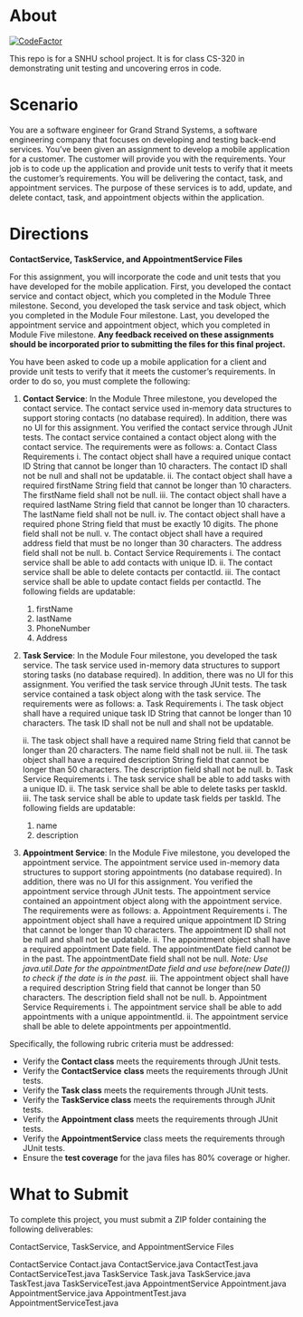 # About

[![CodeFactor](https://www.codefactor.io/repository/github/rowland007/grand-strand-systems/badge/feature/contact)](https://www.codefactor.io/repository/github/rowland007/grand-strand-systems/overview/feature/contact)

This repo is for a SNHU school project. It is for class CS-320 in demonstrating
unit testing and uncovering erros in code.

# Scenario

You are a software engineer for Grand Strand Systems, a software engineering
company that focuses on developing and testing back-end services. You’ve been
given an assignment to develop a mobile application for a customer. The customer
will provide you with the requirements. Your job is to code up the application
and provide unit tests to verify that it meets the customer’s requirements. You
will be delivering the contact, task, and appointment services. The purpose of
these services is to add, update, and delete contact, task, and appointment
objects within the application.

# Directions

**ContactService, TaskService, and AppointmentService Files**

For this assignment, you will incorporate the code and unit tests that you have
developed for the mobile application. First, you developed the contact service
and contact object, which you completed in the Module Three milestone. Second,
you developed the task service and task object, which you completed in the
Module Four milestone. Last, you developed the appointment service and
appointment object, which you completed in Module Five milestone. **Any feedback
received on these assignments should be incorporated prior to submitting the
files for this final project.**

You have been asked to code up a mobile application for a client and provide
unit tests to verify that it meets the customer’s requirements. In order to do
so, you must complete the following:

1. **Contact Service**: In the Module Three milestone, you developed the contact
   service. The contact service used in-memory data structures to support
   storing contacts (no database required). In addition, there was no UI for
   this assignment. You verified the contact service through JUnit tests. The
   contact service contained a contact object along with the contact service.
   The requirements were as follows: a. Contact Class Requirements i. The
   contact object shall have a required unique contact ID String that cannot be
   longer than 10 characters. The contact ID shall not be null and shall not be
   updatable. ii. The contact object shall have a required firstName String
   field that cannot be longer than 10 characters. The firstName field shall not
   be null. iii. The contact object shall have a required lastName String field
   that cannot be longer than 10 characters. The lastName field shall not be
   null. iv. The contact object shall have a required phone String field that
   must be exactly 10 digits. The phone field shall not be null. v. The contact
   object shall have a required address field that must be no longer than 30
   characters. The address field shall not be null. b. Contact Service
   Requirements i. The contact service shall be able to add contacts with unique
   ID. ii. The contact service shall be able to delete contacts per contactId.
   iii. The contact service shall be able to update contact fields per
   contactId. The following fields are updatable:
   1. firstName
   2. lastName
   3. PhoneNumber
   4. Address
2. **Task Service**: In the Module Four milestone, you developed the task
   service. The task service used in-memory data structures to support storing
   tasks (no database required). In addition, there was no UI for this
   assignment. You verified the task service through JUnit tests. The task
   service contained a task object along with the task service. The requirements
   were as follows: a. Task Requirements i. The task object shall have a
   required unique task ID String that cannot be longer than 10 characters. The
   task ID shall not be null and shall not be updatable.

   ii. The task object shall have a required name String field that cannot be
   longer than 20 characters. The name field shall not be null. iii. The task
   object shall have a required description String field that cannot be longer
   than 50 characters. The description field shall not be null. b. Task Service
   Requirements i. The task service shall be able to add tasks with a unique ID.
   ii. The task service shall be able to delete tasks per taskId. iii. The task
   service shall be able to update task fields per taskId. The following fields
   are updatable:

   1. name
   2. description

3. **Appointment Service**: In the Module Five milestone, you developed the
   appointment service. The appointment service used in-memory data structures
   to support storing appointments (no database required). In addition, there
   was no UI for this assignment. You verified the appointment service through
   JUnit tests. The appointment service contained an appointment object along
   with the appointment service. The requirements were as follows: a.
   Appointment Requirements i. The appointment object shall have a required
   unique appointment ID String that cannot be longer than 10 characters. The
   appointment ID shall not be null and shall not be updatable. ii. The
   appointment object shall have a required appointment Date field. The
   appointmentDate field cannot be in the past. The appointmentDate field shall
   not be null. _Note: Use java.util.Date for the appointmentDate field and use
   before(new Date()) to check if the date is in the past._ iii. The appointment
   object shall have a required description String field that cannot be longer
   than 50 characters. The description field shall not be null. b. Appointment
   Service Requirements i. The appointment service shall be able to add
   appointments with a unique appointmentId. ii. The appointment service shall
   be able to delete appointments per appointmentId.

Specifically, the following rubric criteria must be addressed:

- Verify the **Contact class** meets the requirements through JUnit tests.
- Verify the **ContactService** **class** meets the requirements through JUnit
  tests.
- Verify the **Task class** meets the requirements through JUnit tests.
- Verify the **TaskService class** meets the requirements through JUnit tests.
- Verify the **Appointment class** meets the requirements through JUnit tests.
- Verify the **AppointmentService** class meets the requirements through JUnit
  tests.
- Ensure the **test coverage** for the java files has 80% coverage or higher.

# What to Submit

To complete this project, you must submit a ZIP folder containing the following
deliverables:

ContactService, TaskService, and AppointmentService Files

ContactService Contact.java ContactService.java ContactTest.java
ContactServiceTest.java TaskService Task.java TaskService.java TaskTest.java
TaskServiceTest.java AppointmentService Appointment.java AppointmentService.java
AppointmentTest.java AppointmentServiceTest.java
